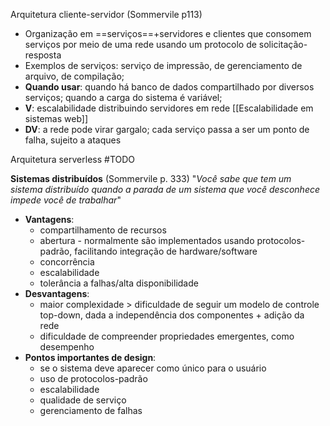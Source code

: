 Arquitetura cliente-servidor (Sommervile p113)
* Organização em ==serviços==+servidores e clientes que consomem serviços por meio de uma rede usando um protocolo de solicitação-resposta
* Exemplos de serviços: serviço de impressão, de gerenciamento de arquivo, de compilação;
* **Quando usar**: quando há banco de dados compartilhado por diversos serviços; quando a carga do sistema é variável;
* **V**: escalabilidade distribuindo servidores em rede [[Escalabilidade em sistemas web]]
* **DV**: a rede pode virar gargalo; cada serviço passa a ser um ponto de falha, sujeito a ataques

Arquitetura serverless #TODO


**Sistemas distribuídos** (Sommervile p. 333)
"*Você sabe que tem um sistema distribuído quando a parada de um sistema que você desconhece impede você de trabalhar*"
* **Vantagens**:
	* compartilhamento de recursos
	* abertura - normalmente são implementados usando protocolos-padrão, facilitando integração de hardware/software
	* concorrência
	* escalabilidade
	* tolerância a falhas/alta disponibilidade
* **Desvantagens**:
	* maior complexidade > dificuldade de seguir um modelo de controle top-down, dada a independência dos componentes + adição da rede
	* dificuldade de compreender propriedades emergentes, como desempenho
* **Pontos importantes de design**:
	* se o sistema deve aparecer como único para o usuário
	* uso de protocolos-padrão
	* escalabilidade
	* qualidade de serviço
	* gerenciamento de falhas